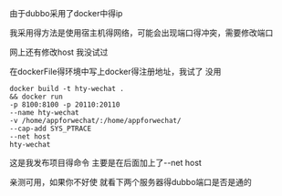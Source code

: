 由于dubbo采用了docker中得ip 

我采用得方法是使用宿主机得网络，可能会出现端口得冲突，需要修改端口

网上还有修改host 我没试过

在dockerFile得环境中写上docker得注册地址，我试了 没用

```docker
docker build -t hty-wechat .
&& docker run
-p 8100:8100 -p 20110:20110
--name hty-wechat
-v /home/appforwechat/:/home/appforwechat/
--cap-add SYS_PTRACE
--net host
hty-wechat 
```

这是我发布项目得命令 主要是在后面加上了--net host

亲测可用，如果你不好使 就看下两个服务器得dubbo端口是否是通的